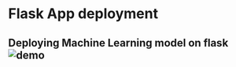 <head>
    <h1> Flask App deployment </h1>
<head>
<div class = "Result">
    <h2> Deploying Machine Learning model on flask
    <img src="RESULT/final_video.mp4" alt="demo">
    <br>
    </h2>
</div>